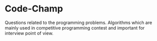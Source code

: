 #  Code-Champ
Questions related to the programming problems.
Algorithms which are mainly used in competitive programming contest and important for interview point of view.
